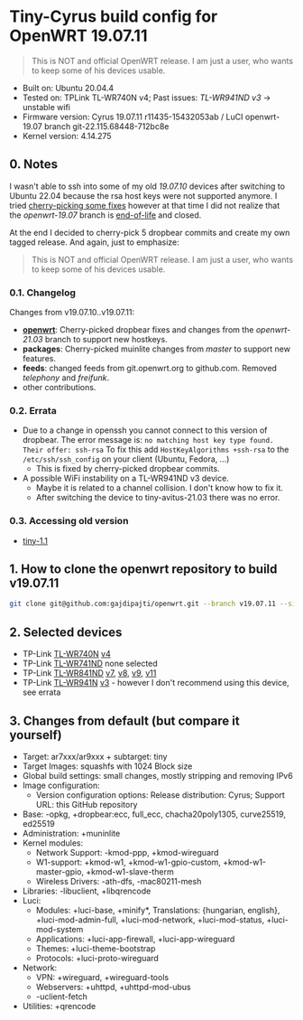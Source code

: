 # Tiny-Cyrus build config for OpenWRT 19.07.11

> This is NOT and official OpenWRT release. I am just a user, who wants to keep some of his devices usable.

* Built on: Ubuntu 20.04.4
* Tested on: TPLink TL-WR740N v4; Past issues: *TL-WR941ND v3* -> unstable wifi
* Firmware version: Cyrus 19.07.11 r11435-15432053ab / LuCI openwrt-19.07 branch git-22.115.68448-712bc8e
* Kernel version: 4.14.275

## 0. Notes

I wasn't able to ssh into some of my old *19.07.10* devices after switching to Ubuntu 22.04 because the rsa host keys were not supported anymore. I tried [cherry-picking some fixes](https://github.com/openwrt/openwrt/pull/9910) however at that time I did not realize that the *openwrt-19.07* branch is [end-of-life](https://lists.infradead.org/pipermail/openwrt-announce/2022-April/000027.html) and closed.

At the end I decided to cherry-pick 5 dropbear commits and create my own tagged release. And again, just to emphasize:

> This is NOT and official OpenWRT release. I am just a user, who wants to keep some of his devices usable.

### 0.1. Changelog

Changes from v19.07.10..v19.07.11:

* [**openwrt**](https://github.com/openwrt/openwrt/compare/openwrt-19.07...gajdipajti:openwrt-19.07): Cherry-picked dropbear fixes and changes from the *openwrt-21.03* branch to support new hostkeys.
* **packages**: Cherry-picked muinlite changes from *master* to support new features.
* **feeds**: changed feeds from git.openwrt.org to github.com. Removed *telephony* and *freifunk*.
* other contributions.

### 0.2. Errata

* Due to a change in openssh you cannot connect to this version of dropbear. The error message is: ```no matching host key type found. Their offer: ssh-rsa``` To fix this add ```HostKeyAlgorithms +ssh-rsa``` to the ```/etc/ssh/ssh_config``` on your client (Ubuntu, Fedora, ...)
  * This is fixed by cherry-picked dropbear commits.
* A possible WiFi instability on a TL-WR941ND v3 device.
  * Maybe it is related to a channel collision. I don't know how to fix it.
  * After switching the device to tiny-avitus-21.03 there was no error.

### 0.3. Accessing old version

* [tiny-1.1](https://github.com/gajdipajti/openwrt-build-configs/tree/tiny-v1.17)

## 1. How to clone the openwrt repository to build v19.07.11

```bash
git clone git@github.com:gajdipajti/openwrt.git --branch v19.07.11 --single-branch
```

## 2. Selected devices

* TP-Link [TL-WR740N](https://openwrt.org/toh/tp-link/tl-wr740n) [v4](https://openwrt.org/toh/hwdata/tp-link/tp-link_tl-wr740n_v4.20)
* TP-Link [TL-WR741ND](https://openwrt.org/toh/tp-link/tl-wr741nd) none selected
* TP-Link [TL-WR841ND](https://openwrt.org/toh/tp-link/tl-wr841nd) [v7](https://openwrt.org/toh/hwdata/tp-link/tp-link_tl-wr841n_v7), [v8](https://openwrt.org/toh/hwdata/tp-link/tp-link_tl-wr841n_v8), [v9](https://openwrt.org/toh/hwdata/tp-link/tp-link_tl-wr841n_v9), [v11](https://openwrt.org/toh/hwdata/tp-link/tp-link_tl-wr841n_v11)
* TP-Link [TL-WR941N](https://openwrt.org/toh/tp-link/tl-wr941nd) [v3](https://openwrt.org/toh/hwdata/tp-link/tp-link_tl-wr941nd_v3) - however I don't recommend using this device, see errata

## 3. Changes from default (but compare it yourself)

* Target: ar7xxx/ar9xxx + subtarget: tiny
* Target Images: squashfs with 1024 Block size
* Global build settings: small changes, mostly stripping and removing IPv6
* Image configuration:
  * Version configuration options: Release distribution: Cyrus; Support URL: this GitHub repository
* Base: -opkg, +dropbear:ecc, full_ecc, chacha20poly1305, curve25519, ed25519
* Administration: +muninlite
* Kernel modules:
  * Network Support: -kmod-ppp, +kmod-wireguard
  * W1-support: +kmod-w1, +kmod-w1-gpio-custom, +kmod-w1-master-gpio, +kmod-w1-slave-therm
  * Wireless Drivers: -ath-dfs, -mac80211-mesh
* Libraries: -libuclient, +libqrencode
* Luci:
  * Modules: +luci-base, +minify*, Translations: {hungarian, english}, +luci-mod-admin-full, +luci-mod-network, +luci-mod-status, +luci-mod-system
  * Applications: +luci-app-firewall, +luci-app-wireguard
  * Themes: +luci-theme-bootstrap
  * Protocols: +luci-proto-wireguard
* Network:
  * VPN: +wireguard, +wireguard-tools
  * Webservers: +uhttpd, +uhttpd-mod-ubus
  * -uclient-fetch
* Utilities: +qrencode
